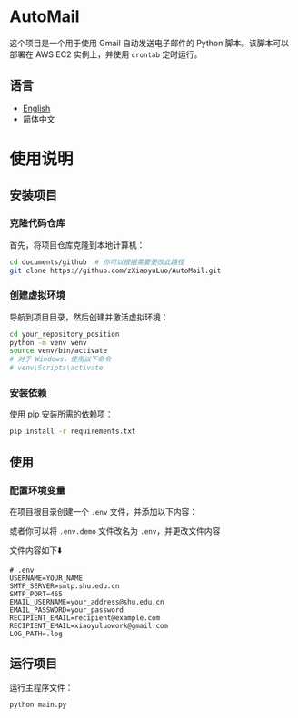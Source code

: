 # AutoMail

这个项目是一个用于使用 Gmail 自动发送电子邮件的 Python 脚本。该脚本可以部署在 AWS EC2 实例上，并使用 `crontab` 定时运行。

## 语言
- [English](README.md)
- [简体中文](README_zh.md)

# 使用说明

## 安装项目

### 克隆代码仓库
首先，将项目仓库克隆到本地计算机：

```bash
cd documents/github  # 你可以根据需要更改此路径
git clone https://github.com/zXiaoyuLuo/AutoMail.git
```

### 创建虚拟环境
导航到项目目录，然后创建并激活虚拟环境：

```bash
cd your_repository_position
python -m venv venv
source venv/bin/activate
# 对于 Windows，使用以下命令
# venv\Scripts\activate
```

### 安装依赖
使用 pip 安装所需的依赖项：

```bash
pip install -r requirements.txt
```

## 使用

### 配置环境变量

在项目根目录创建一个 `.env` 文件，并添加以下内容：

或者你可以将 `.env.demo` 文件改名为 `.env`，并更改文件内容

文件内容如下⬇️
```
# .env
USERNAME=YOUR_NAME
SMTP_SERVER=smtp.shu.edu.cn
SMTP_PORT=465
EMAIL_USERNAME=your_address@shu.edu.cn
EMAIL_PASSWORD=your_password
RECIPIENT_EMAIL=recipient@example.com
RECIPIENT_EMAIL=xiaoyuluowork@gmail.com
LOG_PATH=.log
```

## 运行项目
运行主程序文件：

```bash
python main.py
```
